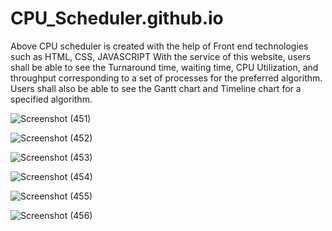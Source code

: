 # CPU_Scheduler.github.io
Above CPU scheduler is created with the help of Front end technologies such as HTML, CSS, JAVASCRIPT
With the service of this website, users shall be able to see the Turnaround time, waiting time, CPU Utilization, and throughput corresponding to a set of processes for the preferred algorithm.
Users shall also be able to see the Gantt chart and Timeline chart for a specified algorithm.

![Screenshot (451)](https://user-images.githubusercontent.com/76656257/147910331-38fe2db7-d475-409e-8a0a-38b7ea8ddcce.png)

![Screenshot (452)](https://user-images.githubusercontent.com/76656257/147910384-69b6ae98-899a-4cc7-b097-f6b304a3f254.png)

![Screenshot (453)](https://user-images.githubusercontent.com/76656257/147910361-5a552b85-b76a-439e-a2bc-3df94f7de3a0.png)

![Screenshot (454)](https://user-images.githubusercontent.com/76656257/147910424-c8b3c686-ad15-41f0-9c5e-f66a797120bc.png)

![Screenshot (455)](https://user-images.githubusercontent.com/76656257/147910462-7e34acda-5474-4c87-9dd5-fe7e0108fab6.png)

![Screenshot (456)](https://user-images.githubusercontent.com/76656257/147910477-f1317242-76da-46ab-9c2f-1f3b64c8dcbe.png)




